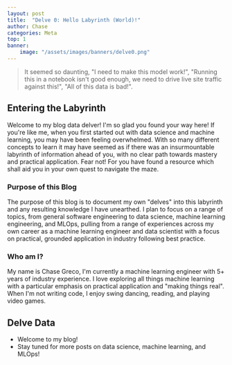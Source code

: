 ```yaml
---
layout: post
title:  "Delve 0: Hello Labyrinth (World)!"
author: Chase
categories: Meta
top: 1
banner: 
    image: "/assets/images/banners/delve0.png"
---
```


> It seemed so daunting, "I need to make this model work!", "Running this in a notebook isn't good enough, we need to drive live site traffic against this!", "All of this data is bad!".

## Entering the Labyrinth

Welcome to my blog data delver! I'm so glad you found your way here!  If you're like me, when you first started out with data science and machine learning, you may have been feeling overwhelmed. With so many different concepts to learn it may have seemed as if there was an insurmountable labyrinth of information ahead of you, with no clear path towards mastery and practical application.  Fear not! For you have found a resource which shall aid you in your own quest to navigate the maze.

### Purpose of this Blog

The purpose of this blog is to document my own "delves" into this labyrinth and any resulting knowledge I have unearthed. I plan to focus on a range of topics, from general software engineering to data science, machine learning engineering, and MLOps, pulling from a range of experiences across my own career as a machine learning engineer and data scientist with a focus on practical, grounded application in industry following best practice.

### Who am I?

My name is Chase Greco, I'm currently a machine learning engineer with 5+ years of industry experience. I love exploring all things machine learning with a particular emphasis on practical application and "making things real". When I'm not writing code, I enjoy swing dancing, reading, and playing video games.

## Delve Data
* Welcome to my blog!
* Stay tuned for more posts on data science, machine learning, and MLOps!
